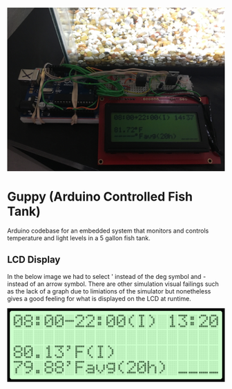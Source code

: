 ![Fish tank and breadboard with Arduino, wiring, and LCD showing program in use](res/tank.jpg)
# Guppy (Arduino Controlled Fish Tank)
Arduino codebase for an embedded system that monitors and controls temperature and light levels in a 5 gallon fish tank.

## LCD Display

In the below image we had to select ' instead of the deg symbol and - instead of an arrow symbol. There are other simulation visual failings such as the lack of a graph due to limiations of the simulator but nonetheless gives a good feeling for what is displayed on the LCD at runtime.

![LCD simulation graphic](res/lcd.png)
